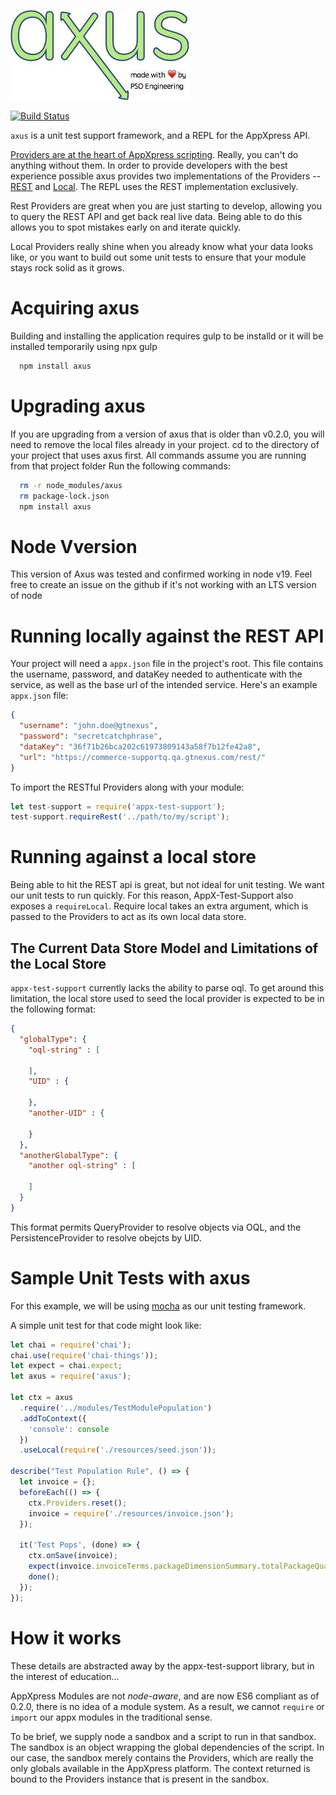 ![axus](axus.jpg)

[![Build Status](https://travis-ci.org/AppXpress/axus.svg?branch=master)](https://travis-ci.org/AppXpress/axus)

`axus` is a unit test support framework, and a REPL for the AppXpress API.

[Providers are at the heart of AppXpress scripting](https://developer.gtnexus.com/platform/scripts). Really, you can't do anything without them. In order to provide developers with the best experience possible axus provides two implementations of the Providers -- [REST](#running-locally-against-the-rest-api) and [Local](#running-against-a-local-store). The REPL uses the REST implementation exclusively.

Rest Providers are great when you are just starting to develop, allowing you to query the REST API and get back real live data. Being able to do this allows you to spot mistakes early on and iterate quickly.

Local Providers really shine when you already know what your data looks like, or you want to build out some unit tests to ensure that your module stays rock solid as it grows.

# Acquiring axus
Building and installing the application requires gulp to be installd or it will be installed temporarily using npx gulp

```bash
  npm install axus
```

# Upgrading axus
If you are upgrading from a version of axus that is older than v0.2.0, you will need to remove the local files already in your project.
cd to the directory of your project that uses axus first. All commands assume you are running from that project folder
Run the following commands:

```bash
  rm -r node_modules/axus
  rm package-lock.json
  npm install axus
```

# Node Vversion
This version of Axus was tested and confirmed working in node v19. Feel free to create an issue on the github if it's not working with an LTS version of node

# Running locally against the REST API
Your project will need a `appx.json` file in the project's root. This file contains the username, password, and dataKey needed to authenticate with the service, as well as the base url of the intended service. Here's an example `appx.json` file:

```json
{
  "username": "john.doe@gtnexus",
  "password": "secretcatchphrase",
  "dataKey": "36f71b26bca202c61973809143a58f7b12fe42a8",
  "url": "https://commerce-supportq.qa.gtnexus.com/rest/"
}
```

To import the RESTful Providers along with your module:

```js
let test-support = require('appx-test-support');
test-support.requireRest('../path/to/my/script');
```

# Running against a local store
Being able to hit the REST api is great, but not ideal for unit testing. We want our unit tests to run quickly. For this reason, AppX-Test-Support also exposes a `requireLocal`. Require local takes an extra argument, which is passed to the Providers to act as its own local data store.

## The Current Data Store Model and Limitations of the Local Store
`appx-test-support` currently lacks the ability to parse oql. To get around this limitation, the local store used to seed the local provider is expected to be in the following format:

```json
{
  "globalType": {
    "oql-string" : [

    ],
    "UID" : {

    },
    "another-UID" : {

    }
  },
  "anotherGlobalType": {
    "another oql-string" : [

    ]
  }
}
```

This format permits QueryProvider to resolve objects via OQL, and the PersistenceProvider to resolve obejcts by UID.

# Sample Unit Tests with axus
For this example, we will be using [mocha](https://mochajs.org/) as our unit testing framework.

A simple unit test for that code might look like:

```js
let chai = require('chai');
chai.use(require('chai-things'));
let expect = chai.expect;
let axus = require('axus');

let ctx = axus
  .require('../modules/TestModulePopulation')
  .addToContext({
    'console': console
  })
  .useLocal(require('./resources/seed.json'));

describe("Test Population Rule", () => {
  let invoice = {};
  beforeEach(() => {
    ctx.Providers.reset();
    invoice = require('./resources/invoice.json');
  });

  it('Test Pops', (done) => {
    ctx.onSave(invoice);
    expect(invoice.invoiceTerms.packageDimensionSummary.totalPackageQuantity).to.equal('221');
    done();
  });
});
```

# How it works
These details are abstracted away by the appx-test-support library, but in the interest of education...

AppXpress Modules are not _node-aware_, and are now ES6 compliant as of 0.2.0, there is no idea of a module system. As a result, we cannot `require` or `import` our appx modules in the traditional sense.

To be brief, we supply node a sandbox and a script to run in that sandbox. The sandbox is an object wrapping the global dependencies of the script. In our case, the sandbox merely contains the Providers, which are really the only globals available in the AppXpress platform. The context returned is bound to the  Providers instance that is present in the sandbox.
